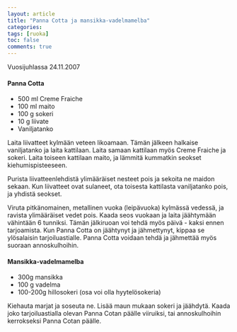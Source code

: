 ```yaml
---
layout: article
title: "Panna Cotta ja mansikka-vadelmamelba"
categories:
tags: [ruoka]
toc: false
comments: true
---
```


Vuosijuhlassa 24.11.2007

#### Panna Cotta

- 500 ml Creme Fraiche
- 100 ml maito
- 100 g sokeri
- 10 g liivate
- Vaniljatanko

Laita liivatteet kylmään veteen likoamaan. Tämän jälkeen halkaise
vaniljatanko ja laita kattilaan. Laita samaan kattilaan myös Creme
Fraiche ja sokeri. Laita toiseen kattilaan maito, ja lämmitä kummatkin
seokset kiehumispisteeseen.

Purista liivatteenlehdistä ylimääräiset nesteet pois ja sekoita ne
maidon sekaan. Kun liivatteet ovat sulaneet, ota toisesta kattilasta
vaniljatanko pois, ja yhdistä seokset.

Viruta pitkänomainen, metallinen vuoka (leipävuoka) kylmässä vedessä, ja
ravista ylimääräiset vedet pois. Kaada seos vuokaan ja laita jäähtymään
vähintään 6 tunniksi. Tämän jälkiruoan voi tehdä myös päivä - kaksi
ennen tarjoamista. Kun Panna Cotta on jäähtynyt ja jähmettynyt, kippaa
se ylösalaisin tarjoiluastialle. Panna Cotta voidaan tehdä ja jähmettää
myös suoraan annoskulhoihin.

#### Mansikka-vadelmamelba

- 300g mansikka
- 100 g vadelma
- 100-200g hillosokeri (osa voi olla hyytelösokeria)

Kiehauta marjat ja soseuta ne. Lisää maun mukaan sokeri ja jäähdytä.
Kaada joko tarjoiluastialla olevan Panna Cotan päälle viiruiksi, tai
annoskulhoihin kerrokseksi Panna Cotan päälle.

